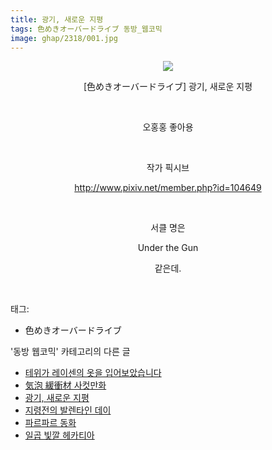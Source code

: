 ```yaml
---
title: 광기, 새로운 지평
tags: 色めきオーバードライブ 동방_웹코믹
image: ghap/2318/001.jpg
---
```

<div class="article">
<p style="text-align: center; clear: none; float: none;"></p>
<p style="text-align: center; clear: none; float: none;"><img src="{{ site.nasurl }}/ghap/2318/001.jpg"/></p>
<p style="text-align: center; clear: none; float: none;">[色めきオーバードライブ] 광기, 새로운 지평</p>
<p style="text-align: center; clear: none; float: none;"><br/></p>
<p style="text-align: center; clear: none; float: none;">오홍홍 좋아용</p>
<p style="text-align: center; clear: none; float: none;"><br/></p>
<p style="text-align: center; clear: none; float: none;">작가 픽시브</p>
<p style="text-align: center; clear: none; float: none;"><a class="tx-link" href="http://www.pixiv.net/member.php?id=104649" target="_blank">http://www.pixiv.net/member.php?id=104649</a></p>
<p style="text-align: center; clear: none; float: none;"><br/></p>
<p style="text-align: center; clear: none; float: none;">서클 명은</p>
<p style="text-align: center; clear: none; float: none;">Under the Gun</p>
<p style="text-align: center; clear: none; float: none;">같은데.</p>
<p><br/></p>
</div><div class="tagTrail">
<p>태그: </p>
<ul>
<li>色めきオーバードライブ</li>
</ul>
</div><div class="another">
<p>'동방 웹코믹' 카테고리의 다른 글</p>
<ul>
<li><a href="/2016-09-27-ghap_2362">테위가 레이센의 옷을 입어보았습니다</a></li>
<li><a href="/2016-09-26-ghap_2348">気泡 緩衝材 사컷만화</a></li>
<li><a href="/2016-09-24-ghap_2318">광기, 새로운 지평</a></li>
<li><a href="/2016-09-23-ghap_2316">지령전의 발렌타인 데이</a></li>
<li><a href="/2016-09-22-ghap_2280">파르파르 동화</a></li>
<li><a href="/2016-09-22-ghap_2275">일곱 빛깔 헤카티아</a></li>
</ul>
</div><div class="cb_module cb_fluid">
<div class="cb_wrt cb_profile">
</div><!-- commentList close -->
</div>
